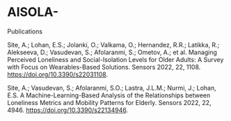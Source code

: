 # AISOLA-
Publications

Site, A.; Lohan, E.S.; Jolanki, O.; Valkama, O.; Hernandez, R.R.; Latikka, R.; Alekseeva, D.; Vasudevan, S.; Afolaranmi, S.; Ometov, A.; et al. Managing Perceived Loneliness and Social-Isolation Levels for Older Adults: A Survey with Focus on Wearables-Based Solutions. Sensors 2022, 22, 1108. https://doi.org/10.3390/s22031108. 

Site, A.; Vasudevan, S.; Afolaranmi, S.O.; Lastra, J.L.M.; Nurmi, J.; Lohan, E.S. A Machine-Learning-Based Analysis of the Relationships between Loneliness Metrics and Mobility Patterns for Elderly. Sensors 2022, 22, 4946. https://doi.org/10.3390/s22134946. 
